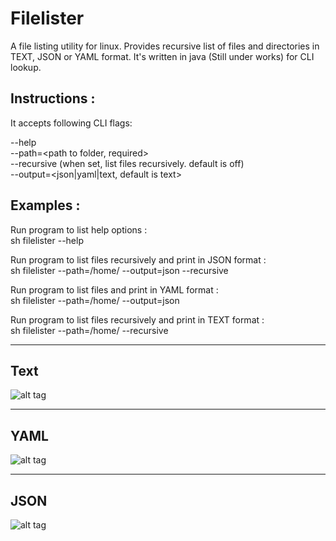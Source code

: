 # Filelister
A file listing utility for linux. Provides recursive list of files and directories in TEXT, JSON or YAML format. It's written in java (Still under works) for CLI lookup.


## Instructions : 

It accepts following CLI flags:<br>

--help  <print help> <br>
--path=<path to folder, required><br>
--recursive  (when set, list files recursively.  default is off)<br>
--output=<json|yaml|text, default is text><br>

## Examples : 

Run program to list help options :<br>
sh filelister --help<br>

Run program to list files recursively and print in JSON format :<br>
sh filelister --path=/home/ --output=json --recursive<br>

Run program to list files and print in YAML format :<br>
sh filelister --path=/home/ --output=json <br>

Run program to list files recursively and print in TEXT format :<br>
sh filelister --path=/home/ --recursive


---
## Text
![alt tag](http://52.73.80.195//img/portfolio/w3p2.png)

---
## YAML
![alt tag](http://52.73.80.195//img/portfolio/w3p3.png)

---
## JSON
![alt tag](http://52.73.80.195//img/portfolio/w3p4.png)
